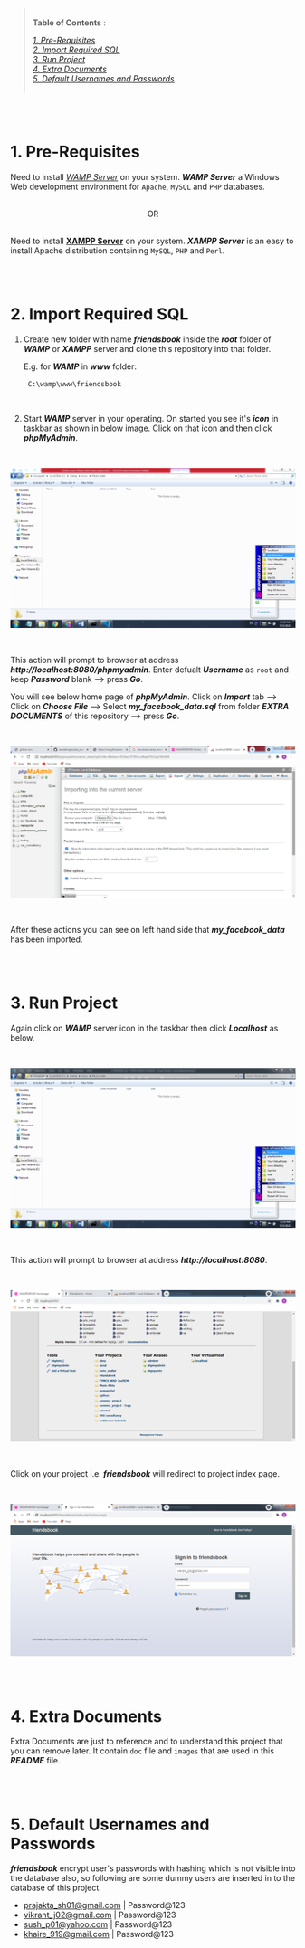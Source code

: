 > <br /> **Table of Contents** : 
>
> *[1. Pre-Requisites](#pre_requisites)* <br />
> *[2. Import Required SQL](#import_sql)* <br />
> *[3. Run Project](#run_project)* <br />
> *[4. Extra Documents](#extra_documents)* <br />
> *[5. Default Usernames and Passwords](#user_pass)* <br />
> <br />

<br />
<br />

# 1. Pre-Requisites <a id="pre_requisites"></a>
Need to install [*WAMP Server*](https://sourceforge.net/projects/wampserver/files) on your system. ***WAMP Server*** a Windows Web development environment for `Apache`, `MySQL` and `PHP` databases.

<br />
 
<center> OR </center> 

<br />

Need to install [**XAMPP Server**](https://sourceforge.net/projects/xampp) on your system. ***XAMPP Server*** is an easy to install Apache distribution containing `MySQL`, `PHP` and `Perl`.

<br />
<br />

# 2. Import Required SQL <a id="import_sql"></a>

1. Create new folder with name ***friendsbook*** inside the ***root*** folder of ***WAMP*** or ***XAMPP*** server  and clone this repository into that folder.

    E.g. for ***WAMP*** in ***www*** folder:

        C:\wamp\www\friendsbook
    
    <br />

2. Start ***WAMP*** server in your operating. On started you see it's ***icon*** in taskbar as shown in below image. Click on that icon and then click ***phpMyAdmin***.

<br />

![WAMP phpMyAdmin](./EXTRA_DOCUMENTS/images/readme_open_wamp_server_phpmyadmin.png)

<br />

This action will prompt to browser at address ***http://localhost:8080/phpmyadmin***.
Enter defualt ***Username*** as `root` and keep ***Password*** blank --> press ***Go***.

You will see below home page of ***phpMyAdmin***. 
Click on ***Import*** tab --> Click on ***Choose File*** --> Select ***my_facebook_data.sql*** from folder ***EXTRA DOCUMENTS*** of this repository -->  press ***Go***.

<br />

![phpMyAdmin](./EXTRA_DOCUMENTS/images/readme_phpmyadmin_import.png)

<br />

After these actions you can see on left hand side that ***my_facebook_data*** has been imported.

<br />
<br />

# 3. Run Project <a id="run_project"></a>

Again click on ***WAMP*** server icon in the taskbar then click ***Localhost*** as below.

<br />

![WAMP Localhost](./EXTRA_DOCUMENTS/images/readme_open_wamp_server_localhost.png)

<br />

This action will prompt to browser at address ***http://localhost:8080***.

<br />

![Localhost](./EXTRA_DOCUMENTS/images/readme_localhost.png)

<br />

Click on your project i.e. ***friendsbook*** will redirect to project index page.

<br />

![Project Index Page](./EXTRA_DOCUMENTS/images/readme_index_page.png)

<br />
<br />

# 4. Extra Documents <a id="extra_documents"></a>

Extra Documents are just to reference and to understand this project that you can remove later. It contain `doc` file and `images` that are used in this ***README*** file.

<br />
<br />

# 5. Default Usernames and Passwords <a id="user_pass"></a>

***friendsbook*** encrypt user's passwords with hashing which is not visible into the database also, so following are some dummy users are inserted in to the database of this project.

- prajakta_sh01@gmail.com   |    Password@123
- vikrant_j02@gmail.com     |    Password@123
- sush_p01@yahoo.com        |    Password@123
- khaire_919@gmail.com	    |    Password@123